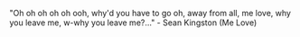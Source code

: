"Oh oh oh oh oh ooh, why'd you have to go oh, away from all, me love, why you leave me, w-why you leave me?..."
	 - Sean Kingston (Me Love) 